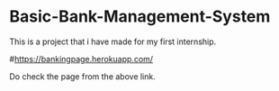 # Basic-Bank-Management-System

This is a project that i have made for my first internship.

#https://bankingpage.herokuapp.com/

Do check the page from the above link.
